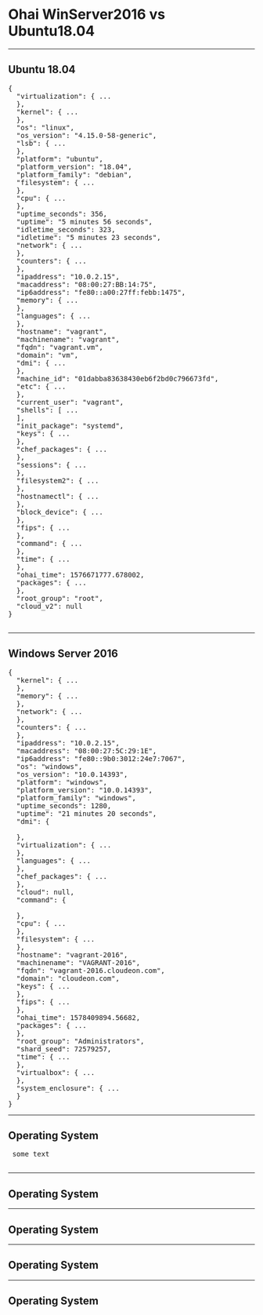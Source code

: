 # Ohai WinServer2016 vs Ubuntu18.04

----------------------------------------------------------------------------------------------------------------------------------------
## Ubuntu 18.04                                                        
<pre>
{                                                                        
  "virtualization": { ...                                                   
  },
  "kernel": { ...
  },
  "os": "linux",
  "os_version": "4.15.0-58-generic",
  "lsb": { ...
  },
  "platform": "ubuntu",
  "platform_version": "18.04",
  "platform_family": "debian",
  "filesystem": { ...
  },
  "cpu": { ...
  },
  "uptime_seconds": 356,
  "uptime": "5 minutes 56 seconds",
  "idletime_seconds": 323,
  "idletime": "5 minutes 23 seconds",
  "network": { ...
  },
  "counters": { ...
  },
  "ipaddress": "10.0.2.15",
  "macaddress": "08:00:27:BB:14:75",
  "ip6address": "fe80::a00:27ff:febb:1475",
  "memory": { ...
  },
  "languages": { ...
  },
  "hostname": "vagrant",
  "machinename": "vagrant",
  "fqdn": "vagrant.vm",
  "domain": "vm",
  "dmi": { ...
  },
  "machine_id": "01dabba83638430eb6f2bd0c796673fd",
  "etc": { ...
  },
  "current_user": "vagrant",
  "shells": [ ...
  ],
  "init_package": "systemd",
  "keys": { ...
  },
  "chef_packages": { ...
  },
  "sessions": { ...
  },
  "filesystem2": { ...
  },
  "hostnamectl": { ...
  },
  "block_device": { ...
  },
  "fips": { ...
  },
  "command": { ...
  },
  "time": { ...
  },
  "ohai_time": 1576671777.678002,
  "packages": { ...
  },
  "root_group": "root",
  "cloud_v2": null
}

</pre>
----------------------------------------------------------------------------------------------------------------------------------------

## Windows Server 2016

<pre>
{
  "kernel": { ...
  },
  "memory": { ...
  },
  "network": { ...
  },
  "counters": { ...
  },
  "ipaddress": "10.0.2.15",
  "macaddress": "08:00:27:5C:29:1E",
  "ip6address": "fe80::9b0:3012:24e7:7067",
  "os": "windows",
  "os_version": "10.0.14393",
  "platform": "windows",
  "platform_version": "10.0.14393",
  "platform_family": "windows",
  "uptime_seconds": 1280,
  "uptime": "21 minutes 20 seconds",
  "dmi": {

  },
  "virtualization": { ...
  },
  "languages": { ...
  },
  "chef_packages": { ...
  },
  "cloud": null,
  "command": {

  },
  "cpu": { ...
  },
  "filesystem": { ...
  },
  "hostname": "vagrant-2016",
  "machinename": "VAGRANT-2016",
  "fqdn": "vagrant-2016.cloudeon.com",
  "domain": "cloudeon.com",
  "keys": { ...
  },
  "fips": { ...
  },
  "ohai_time": 1578409894.56682,
  "packages": { ...
  },
  "root_group": "Administrators",
  "shard_seed": 72579257,
  "time": { ...
  },
  "virtualbox": { ...
  },
  "system_enclosure": { ...
  }
}
</pre>

----------------------------------------------------------------------------------------------------------------------------------------
 ## Operating System
 <pre>
 some text
 </pre>
 ----------------------------------------------------------------------------------------------------------------------------------------
 ## Operating System
 ----------------------------------------------------------------------------------------------------------------------------------------
 ## Operating System
 ----------------------------------------------------------------------------------------------------------------------------------------
 ## Operating System
 ----------------------------------------------------------------------------------------------------------------------------------------
 ## Operating System


